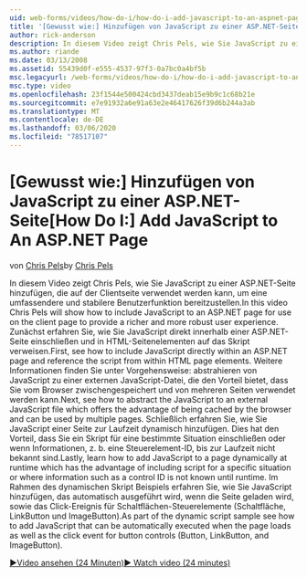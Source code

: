 ```yaml
---
uid: web-forms/videos/how-do-i/how-do-i-add-javascript-to-an-aspnet-page
title: '[Gewusst wie:] Hinzufügen von JavaScript zu einer ASP.NET-Seite | Microsoft-Dokumentation'
author: rick-anderson
description: In diesem Video zeigt Chris Pels, wie Sie JavaScript zu einer ASP.NET-Seite hinzufügen können, die auf der Clientseite verwendet werden kann, um eine umfassendere und stabilere Benutzer Leistung bereitzustellen.
ms.author: riande
ms.date: 03/13/2008
ms.assetid: 55439d0f-e555-4537-97f3-0a7bc0a4bf5b
msc.legacyurl: /web-forms/videos/how-do-i/how-do-i-add-javascript-to-an-aspnet-page
msc.type: video
ms.openlocfilehash: 23f1544e500424cbd3437deab15e9b9c1c68b21e
ms.sourcegitcommit: e7e91932a6e91a63e2e46417626f39d6b244a3ab
ms.translationtype: MT
ms.contentlocale: de-DE
ms.lasthandoff: 03/06/2020
ms.locfileid: "78517107"
---
```

# <a name="how-do-i-add-javascript-to-an-aspnet-page"></a><span data-ttu-id="620ff-103">[Gewusst wie:] Hinzufügen von JavaScript zu einer ASP.NET-Seite</span><span class="sxs-lookup"><span data-stu-id="620ff-103">[How Do I:] Add JavaScript to An ASP.NET Page</span></span>

<span data-ttu-id="620ff-104">von [Chris Pels](https://twitter.com/chrispels)</span><span class="sxs-lookup"><span data-stu-id="620ff-104">by [Chris Pels](https://twitter.com/chrispels)</span></span>

<span data-ttu-id="620ff-105">In diesem Video zeigt Chris Pels, wie Sie JavaScript zu einer ASP.NET-Seite hinzufügen, die auf der Clientseite verwendet werden kann, um eine umfassendere und stabilere Benutzerfunktion bereitzustellen.</span><span class="sxs-lookup"><span data-stu-id="620ff-105">In this video Chris Pels will show how to include JavaScript to an ASP.NET page for use on the client page to provide a richer and more robust user experience.</span></span> <span data-ttu-id="620ff-106">Zunächst erfahren Sie, wie Sie JavaScript direkt innerhalb einer ASP.NET-Seite einschließen und in HTML-Seitenelementen auf das Skript verweisen.</span><span class="sxs-lookup"><span data-stu-id="620ff-106">First, see how to include JavaScript directly within an ASP.NET page and reference the script from within HTML page elements.</span></span> <span data-ttu-id="620ff-107">Weitere Informationen finden Sie unter Vorgehensweise: abstrahieren von JavaScript zu einer externen JavaScript-Datei, die den Vorteil bietet, dass Sie vom Browser zwischengespeichert und von mehreren Seiten verwendet werden kann.</span><span class="sxs-lookup"><span data-stu-id="620ff-107">Next, see how to abstract the JavaScript to an external JavaScript file which offers the advantage of being cached by the browser and can be used by multiple pages.</span></span> <span data-ttu-id="620ff-108">Schließlich erfahren Sie, wie Sie JavaScript einer Seite zur Laufzeit dynamisch hinzufügen. Dies hat den Vorteil, dass Sie ein Skript für eine bestimmte Situation einschließen oder wenn Informationen, z. b. eine Steuerelement-ID, bis zur Laufzeit nicht bekannt sind.</span><span class="sxs-lookup"><span data-stu-id="620ff-108">Lastly, learn how to add JavaScript to a page dynamically at runtime which has the advantage of including script for a specific situation or where information such as a control ID is not known until runtime.</span></span> <span data-ttu-id="620ff-109">Im Rahmen des dynamischen Skript Beispiels erfahren Sie, wie Sie JavaScript hinzufügen, das automatisch ausgeführt wird, wenn die Seite geladen wird, sowie das Click-Ereignis für Schaltflächen-Steuerelemente (Schaltfläche, LinkButton und ImageButton).</span><span class="sxs-lookup"><span data-stu-id="620ff-109">As part of the dynamic script sample see how to add JavaScript that can be automatically executed when the page loads as well as the click event for button controls (Button, LinkButton, and ImageButton).</span></span>

[<span data-ttu-id="620ff-110">&#9654;Video ansehen (24 Minuten)</span><span class="sxs-lookup"><span data-stu-id="620ff-110">&#9654; Watch video (24 minutes)</span></span>](https://channel9.msdn.com/Blogs/ASP-NET-Site-Videos/how-do-i-add-javascript-to-an-aspnet-page)
